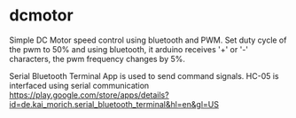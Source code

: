 # dcmotor

Simple DC Motor speed control using bluetooth and PWM.
Set duty cycle of the pwm to 50% and using bluetooth, it arduino receives '+' or '-' characters, the pwm frequency changes by 5%.

Serial Bluetooth Terminal App is used to send command signals. HC-05 is interfaced using serial communication
https://play.google.com/store/apps/details?id=de.kai_morich.serial_bluetooth_terminal&hl=en&gl=US 
